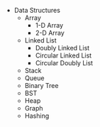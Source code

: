 * Data Structures
  * Array
    * 1-D Array
    * 2-D Array
  * Linked List
    * Doubly Linked List
    * Circular Linked List
    * Circular Doubly List
  * Stack
  * Queue
  * Binary Tree
  * BST
  * Heap
  * Graph
  * Hashing 
